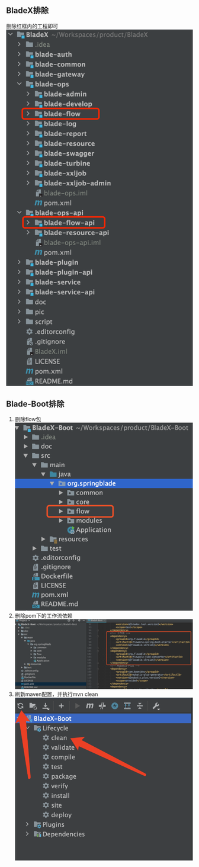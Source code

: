 ## BladeX排除
删除红框内的工程即可
![image-20220327001653865](../../images/image-20220327001653865.png)

## Blade-Boot排除
1. 删除flow包
![](../../images/screenshot_1557560182421.png)
2. 删除pom下的工作流依赖
![](../../images/screenshot_1557560264483.png)
3. 刷新maven配置，并执行mvn clean
![](../../images/screenshot_1611384362844.png)
